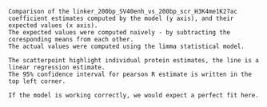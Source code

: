 
    Comparison of the linker_200bp_SV40enh_vs_200bp_scr_H3K4me1K27ac coefficient estimates computed by the model (y axis), and their expected values (x axis).
    The expected values were computed naively - by subtracting the coresponding means from each other.
    The actual values were computed using the limma statistical model.
    
    The scatterpoint highlight individual protein estimates, the line is a linear regression estimate.
    The 95% confidence interval for pearson R estimate is written in the top left corner.
    
    If the model is working correctly, we would expect a perfect fit here.
    